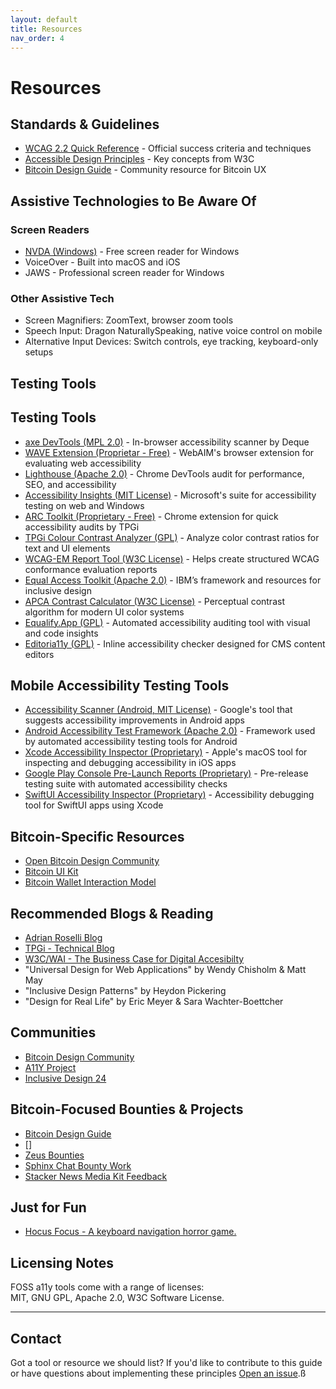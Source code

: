 ```yaml
---
layout: default
title: Resources
nav_order: 4
---
```


# Resources

## Standards & Guidelines

- [WCAG 2.2 Quick Reference](https://www.w3.org/WAI/WCAG22/quickref/) - Official success criteria and techniques
- [Accessible Design Principles](https://www.w3.org/WAI/fundamentals/accessibility-principles/) - Key concepts from W3C
- [Bitcoin Design Guide](https://bitcoin.design/) - Community resource for Bitcoin UX

## Assistive Technologies to Be Aware Of

### Screen Readers
- [NVDA (Windows)](https://www.nvaccess.org/) - Free screen reader for Windows
- VoiceOver - Built into macOS and iOS
- JAWS - Professional screen reader for Windows

### Other Assistive Tech
- Screen Magnifiers: ZoomText, browser zoom tools
- Speech Input: Dragon NaturallySpeaking, native voice control on mobile
- Alternative Input Devices: Switch controls, eye tracking, keyboard-only setups

## Testing Tools

## Testing Tools

- [axe DevTools (MPL 2.0)](https://www.deque.com/axe/) - In-browser accessibility scanner by Deque
- [WAVE Extension (Proprietar - Free)](https://wave.webaim.org/extension/) - WebAIM's browser extension for evaluating web accessibility
- [Lighthouse (Apache 2.0)](https://developers.google.com/web/tools/lighthouse) - Chrome DevTools audit for performance, SEO, and accessibility
- [Accessibility Insights (MIT License)](https://accessibilityinsights.io/) - Microsoft's suite for accessibility testing on web and Windows
- [ARC Toolkit (Proprietary - Free)](https://www.tpgi.com/arc-platform/arc-toolkit/) - Chrome extension for quick accessibility audits by TPGi
- [TPGi Colour Contrast Analyzer (GPL)](https://www.tpgi.com/color-contrast-checker/) - Analyze color contrast ratios for text and UI elements
- [WCAG-EM Report Tool (W3C License)](https://www.w3.org/WAI/eval/report-tool/) - Helps create structured WCAG conformance evaluation reports
- [Equal Access Toolkit (Apache 2.0)](https://www.ibm.com/able/toolkit) - IBM’s framework and resources for inclusive design
- [APCA Contrast Calculator (W3C License)](https://www.myndex.com/APCA/) - Perceptual contrast algorithm for modern UI color systems
- [Equalify.App (GPL)](https://equalify.app) - Automated accessibility auditing tool with visual and code insights
- [Editoria11y (GPL)](https://editoria11y.thoughtbot.com) - Inline accessibility checker designed for CMS content editors

## Mobile Accessibility Testing Tools

- [Accessibility Scanner (Android, MIT License)](https://github.com/google/accessibility-test-framework) - Google's tool that suggests accessibility improvements in Android apps
- [Android Accessibility Test Framework (Apache 2.0)](https://github.com/google/Accessibility-Test-Framework-for-Android) - Framework used by automated accessibility testing tools for Android
- [Xcode Accessibility Inspector (Proprietary)](https://developer.apple.com/documentation/accessibility) - Apple's macOS tool for inspecting and debugging accessibility in iOS apps
- [Google Play Console Pre-Launch Reports (Proprietary)](https://support.google.com/googleplay/android-developer/answer/7002270) - Pre-release testing suite with automated accessibility checks
- [SwiftUI Accessibility Inspector (Proprietary)](https://developer.apple.com/videos/play/wwdc2020/10653/) - Accessibility debugging tool for SwiftUI apps using Xcode



## Bitcoin-Specific Resources

- [Open Bitcoin Design Community](https://github.com/BitcoinDesign/Meta)
- [Bitcoin UI Kit](https://www.figma.com/community/file/916680391812923706/bitcoin-ui-kit)
- [Bitcoin Wallet Interaction Model](https://bitcoin.design/guide/daily-spending-wallet/wallet-interaction-model/)

## Recommended Blogs & Reading

- [Adrian Roselli Blog](https://adrianroselli.com/)
- [TPGi - Technical Blog](https://www.tpgi.com/technical/)
- [W3C/WAI - The Business Case for Digital Accesibilty](https://www.w3.org/WAI/business-case/)
- "Universal Design for Web Applications" by Wendy Chisholm & Matt May
- "Inclusive Design Patterns" by Heydon Pickering
- "Design for Real Life" by Eric Meyer & Sara Wachter-Boettcher

## Communities

- [Bitcoin Design Community](https://bitcoin.design/community/)
- [A11Y Project](https://www.a11yproject.com/)
- [Inclusive Design 24](https://inclusivedesign24.org/)

## Bitcoin-Focused Bounties & Projects

- [Bitcoin Design Guide](https://bitcoin.design/guide/)
- []
- [Zeus Bounties](https://github.com/ZeusLN/zeus/blob/master/docs/Bounties.md#accessibility-fixes)
- [Sphinx Chat Bounty Work](https://github.com/stakwork/sphinx-tribes-frontend/issues/1040)
- [Stacker News Media Kit Feedback](https://github.com/stackernews/stacker.news/issues/1922)

## Just for Fun

- [Hocus Focus - A keyboard navigation horror game.](https://jekyll-themes.com/hteumeuleu/hocus-focus)

## Licensing Notes

FOSS a11y tools come with a range of licenses:  
MIT, GNU GPL, Apache 2.0, W3C Software License.

---

## Contact

Got a tool or resource we should list? If you'd like to contribute to this guide or have questions about implementing these principles [Open an issue](https://github.com/jason-me/bitcoin-universal-design/issues).ß